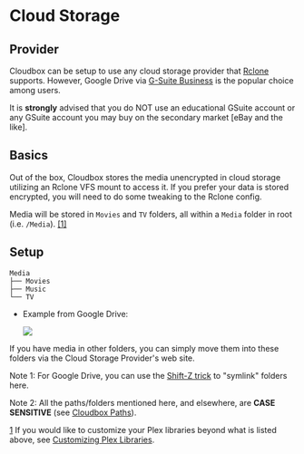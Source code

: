 # Cloud Storage

## Provider

Cloudbox can be setup to use any cloud storage provider that [Rclone](https://rclone.org/) supports. However, Google Drive via [G-Suite Business](https://gsuite.google.com/pricing.html) is the popular choice among users.

It is **strongly** advised that you do NOT use an educational GSuite account or any GSuite account you may buy on the secondary market \[eBay and the like\].

## Basics

Out of the box, Cloudbox stores the media unencrypted in cloud storage utilizing an Rclone VFS mount to access it. If you prefer your data is stored encrypted, you will need to do some tweaking to the Rclone config.

Media will be stored in `Movies` and `TV` folders, all within a `Media` folder in root \(i.e. `/Media`\). [\[1\]](prerequisites-cloud-storage.md#note1)

## Setup <a id="note1ref"></a>

```text
Media
├── Movies
├── Music
└── TV
```

* Example from Google Drive:

  ![](https://i.imgur.com/kwnNjni.png)

If you have media in other folders, you can simply move them into these folders via the Cloud Storage Provider's web site.

Note 1: For Google Drive, you can use the [Shift-Z trick](https://www.labnol.org/internet/add-files-multiple-drive-folders/28715/) to "symlink" folders here.

Note 2: All the paths/folders mentioned here, and elsewhere, are **CASE SENSITIVE** \(see [Cloudbox Paths](../basics/basics-cloudbox-paths.md)\).

 [1](prerequisites-cloud-storage.md#note1ref) If you would like to customize your Plex libraries beyond what is listed above, see [Customizing Plex Libraries](../advanced-configuration/customizing-plex-libraries-1.md).

